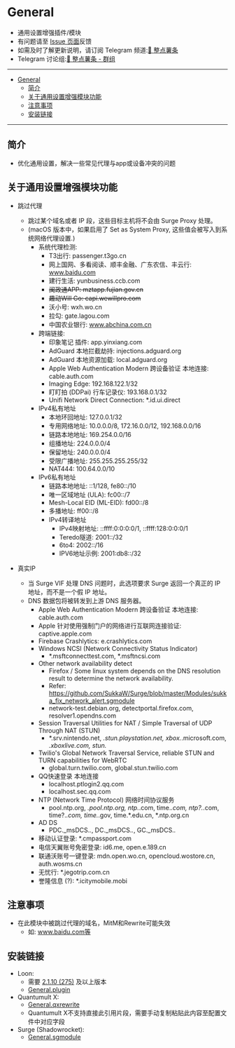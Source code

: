 # General
  * 通用设置增强插件/模块
  * 有问题请至 [Issue 页面](https://github.com/VirgilClyne/VirgilClyne/issues)反馈
  * 如需及时了解更新说明，请订阅 Telegram 频道:[🍟 整点薯条](https://t.me/GetSomeFriesChannel)
  * Telegram 讨论组:[🍟 整点薯条 - 群组](https://t.me/GetSomeFries)

---

- [General](#general)
  - [简介](#简介)
  - [关于通用设置增强模块功能](#关于通用设置增强模块功能)
  - [注意事项](#注意事项)
  - [安装链接](#安装链接)

---
## 简介
  * 优化通用设置，解决一些常见代理与app或设备冲突的问题

## 关于通用设置增强模块功能
  * 跳过代理
    * 跳过某个域名或者 IP 段，这些目标主机将不会由 Surge Proxy 处理。
    * (macOS 版本中，如果启用了 Set as System Proxy, 这些值会被写入到系统网络代理设置.)
      * 系统代理检测:
        * T3出行: passenger.t3go.cn
        * 网上国网、多看阅读、顺丰金融、广东农信、丰云行: www.baidu.com
        * 建行生活: yunbusiness.ccb.com
        * ~~闽政通APP: mztapp.fujian.gov.cn~~
        * ~~趣动Will Go: capi.wewillpro.com~~
        * 沃小号: wxh.wo.cn
        * 拉勾: gate.lagou.com
        * 中国农业银行: www.abchina.com.cn
      * 跨端链接:
        * 印象笔记 插件: app.yinxiang.com
        * AdGuard 本地拦截劫持: injections.adguard.org
        * AdGuard 本地资源加载: local.adguard.org
        * Apple Web Authentication Modern 跨设备验证 本地连接: cable.auth.com
        * Imaging Edge: 192.168.122.1/32
        * 盯盯拍 (DDPai) 行车记录仪: 193.168.0.1/32
        * Unifi Network Direct Connection: *.id.ui.direct
      * IPv4私有地址
        * 本地环回地址: 127.0.0.1/32
        * 专用网络地址: 10.0.0.0/8, 172.16.0.0/12, 192.168.0.0/16
        * 链路本地地址: 169.254.0.0/16
        * 组播地址: 224.0.0.0/4
        * 保留地址: 240.0.0.0/4
        * 受限广播地址: 255.255.255.255/32
        * NAT444: 100.64.0.0/10
      * IPv6私有地址
        * 链路本地地址: ::1/128, fe80::/10
        * 唯一区域地址 (ULA): fc00::/7
        * Mesh-Local EID (ML-EID): fd00::/8
        * 多播地址: ff00::/8
        * IPv4转译地址
          * IPv4映射地址: ::ffff:0:0:0:0/1, ::ffff:128:0:0:0/1
          * Teredo隧道: 2001::/32
          * 6to4: 2002::/16
          * IPV6地址示例: 2001:db8::/32

  * 真实IP
    * 当 Surge VIF 处理 DNS 问题时，此选项要求 Surge 返回一个真正的 IP 地址，而不是一个假 IP 地址。
    * DNS 数据包将被转发到上游 DNS 服务器。
      * Apple Web Authentication Modern 跨设备验证 本地连接: cable.auth.com
      * Apple 针对使用强制门户的网络进行互联网连接验证: captive.apple.com
      * Firebase Crashlytics: e.crashlytics.com
      * Windows NCSI (Network Connectivity Status Indicator)
        * *.msftconnecttest.com, *.msftncsi.com
      * Other network availability detect
        * Firefox / Some linux system depends on the DNS resolution result to determine the network availability.
        * Refer: https://github.com/SukkaW/Surge/blob/master/Modules/sukka_fix_network_alert.sgmodule
        * network-test.debian.org, detectportal.firefox.com, resolver1.opendns.com
      * Session Traversal Utilities for NAT / Simple Traversal of UDP Through NAT (STUN)
        * *.srv.nintendo.net, *.stun.playstation.net, xbox.*.microsoft.com, *.xboxlive.com, stun.*
      * Twilio's Global Network Traversal Service, reliable STUN and TURN capabilities for WebRTC
        * global.turn.twilio.com, global.stun.twilio.com
      * QQ快速登录 本地连接
        * localhost.ptlogin2.qq.com
        * localhost.sec.qq.com
      * NTP (Network Time Protocol) 网络时间协议服务
        * pool.ntp.org, *.pool.ntp.org, ntp.*.com, time.*.com, ntp?.*.com, time?.*.com, time.*.gov, time.*.edu.cn, *.ntp.org.cn
      * AD DS
        * PDC._msDCS.*.*, DC._msDCS.*.*, GC._msDCS.*.*
      * 移动认证登录: *.cmpassport.com
      * 电信天翼账号免密登录: id6.me, open.e.189.cn
      * 联通沃账号一键登录: mdn.open.wo.cn, opencloud.wostore.cn, auth.wosms.cn
      * 无忧行: *.jegotrip.com.cn
      * 誉隆信息 (?): *.icitymobile.mobi

## 注意事项
  * 在此模块中被跳过代理的域名，MitM和Rewrite可能失效
    * 如: www.baidu.com等

## 安装链接
  * Loon:
    * 需要 [2.1.10 (275)](https://t.me/LoonNews/445) 及以上版本
    * [General.plugin](./General.plugin?raw=true "🌐 General Settings Enhanced")
  * Quantumult X:
    * [General.qxrewrite](./General.qxrewrite?raw=true "🌐 General Settings Enhanced")
    * Quantumult X不支持直接此引用片段，需要手动复制粘贴此内容至配置文件中对应字段
  * Surge (Shadowrocket):
    * [General.sgmodule](./General.sgmodule?raw=true "🌐 General Settings Enhanced")
